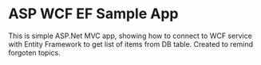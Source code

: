 # ASP WCF EF Sample App
This is simple ASP.Net MVC app, showing how to connect to WCF service with Entity Framework to get list of items from DB table.
Created to remind forgoten topics.
